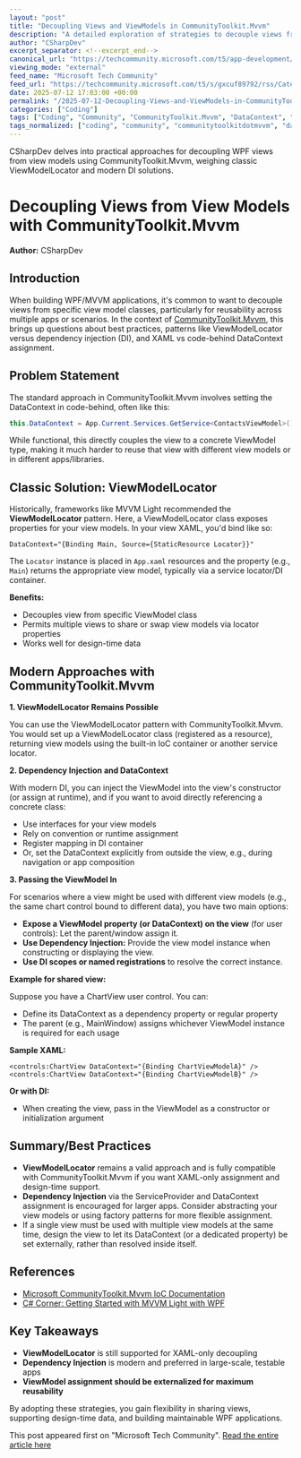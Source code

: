 ```yaml
---
layout: "post"
title: "Decoupling Views and ViewModels in CommunityToolkit.Mvvm"
description: "A detailed exploration of strategies to decouple views from view models in WPF applications using CommunityToolkit.Mvvm, including comparisons with ViewModelLocator patterns and discussion of dependency injection approaches for reusable, maintainable XAML views."
author: "CSharpDev"
excerpt_separator: <!--excerpt_end-->
canonical_url: "https://techcommunity.microsoft.com/t5/app-development/how-to-decouple-views-from-view-models-using-communitytoolkit/m-p/4432591#M1261"
viewing_mode: "external"
feed_name: "Microsoft Tech Community"
feed_url: "https://techcommunity.microsoft.com/t5/s/gxcuf89792/rss/Category?category.id=dotnet"
date: 2025-07-12 17:03:00 +00:00
permalink: "/2025-07-12-Decoupling-Views-and-ViewModels-in-CommunityToolkitMvvm.html"
categories: ["Coding"]
tags: ["Coding", "Community", "CommunityToolkit.Mvvm", "DataContext", "Dependency Injection", "Design Patterns", "DI", "Microsoft .NET", "MVVM", "ServiceProvider", "View Reuse", "ViewModel Decoupling", "ViewModelLocator", "WPF", "XAML", "XAML Binding"]
tags_normalized: ["coding", "community", "communitytoolkitdotmvvm", "datacontext", "dependency injection", "design patterns", "di", "microsoft dotnet", "mvvm", "serviceprovider", "view reuse", "viewmodel decoupling", "viewmodellocator", "wpf", "xaml", "xaml binding"]
---
```


CSharpDev delves into practical approaches for decoupling WPF views from view models using CommunityToolkit.Mvvm, weighing classic ViewModelLocator and modern DI solutions.<!--excerpt_end-->

# Decoupling Views from View Models with CommunityToolkit.Mvvm

**Author:** CSharpDev

## Introduction

When building WPF/MVVM applications, it's common to want to decouple views from specific view model classes, particularly for reusability across multiple apps or scenarios. In the context of [CommunityToolkit.Mvvm](https://learn.microsoft.com/en-us/dotnet/communitytoolkit/mvvm/ioc), this brings up questions about best practices, patterns like ViewModelLocator versus dependency injection (DI), and XAML vs code-behind DataContext assignment.

## Problem Statement

The standard approach in CommunityToolkit.Mvvm involves setting the DataContext in code-behind, often like this:

```csharp
this.DataContext = App.Current.Services.GetService<ContactsViewModel>();
```

While functional, this directly couples the view to a concrete ViewModel type, making it much harder to reuse that view with different view models or in different apps/libraries.

## Classic Solution: ViewModelLocator

Historically, frameworks like MVVM Light recommended the **ViewModelLocator** pattern. Here, a ViewModelLocator class exposes properties for your view models. In your view XAML, you'd bind like so:

```xaml
DataContext="{Binding Main, Source={StaticResource Locator}}"
```

The `Locator` instance is placed in `App.xaml` resources and the property (e.g., `Main`) returns the appropriate view model, typically via a service locator/DI container.

**Benefits:**

- Decouples view from specific ViewModel class
- Permits multiple views to share or swap view models via locator properties
- Works well for design-time data

## Modern Approaches with CommunityToolkit.Mvvm

**1. ViewModelLocator Remains Possible**

You can use the ViewModelLocator pattern with CommunityToolkit.Mvvm. You would set up a ViewModelLocator class (registered as a resource), returning view models using the built-in IoC container or another service locator.

**2. Dependency Injection and DataContext**

With modern DI, you can inject the ViewModel into the view's constructor (or assign at runtime), and if you want to avoid directly referencing a concrete class:

- Use interfaces for your view models
- Rely on convention or runtime assignment
- Register mapping in DI container
- Or, set the DataContext explicitly from outside the view, e.g., during navigation or app composition

**3. Passing the ViewModel In**

For scenarios where a view might be used with different view models (e.g., the same chart control bound to different data), you have two main options:

- **Expose a ViewModel property (or DataContext) on the view** (for user controls): Let the parent/window assign it.
- **Use Dependency Injection:** Provide the view model instance when constructing or displaying the view.
- **Use DI scopes or named registrations** to resolve the correct instance.

**Example for shared view:**

Suppose you have a ChartView user control. You can:

- Define its DataContext as a dependency property or regular property
- The parent (e.g., MainWindow) assigns whichever ViewModel instance is required for each usage

**Sample XAML:**

```xaml
<controls:ChartView DataContext="{Binding ChartViewModelA}" />
<controls:ChartView DataContext="{Binding ChartViewModelB}" />
```

**Or with DI:**

- When creating the view, pass in the ViewModel as a constructor or initialization argument

## Summary/Best Practices

- **ViewModelLocator** remains a valid approach and is fully compatible with CommunityToolkit.Mvvm if you want XAML-only assignment and design-time support.
- **Dependency Injection** via the ServiceProvider and DataContext assignment is encouraged for larger apps. Consider abstracting your view models or using factory patterns for more flexible assignment.
- If a single view must be used with multiple view models at the same time, design the view to let its DataContext (or a dedicated property) be set externally, rather than resolved inside itself.

## References

- [Microsoft CommunityToolkit.Mvvm IoC Documentation](https://learn.microsoft.com/en-us/dotnet/communitytoolkit/mvvm/ioc)
- [C# Corner: Getting Started with MVVM Light with WPF](https://www.c-sharpcorner.com/article/getting-started-with-mvvm-light-with-wpf/)

## Key Takeaways

- **ViewModelLocator** is still supported for XAML-only decoupling
- **Dependency Injection** is modern and preferred in large-scale, testable apps
- **ViewModel assignment should be externalized for maximum reusability**

By adopting these strategies, you gain flexibility in sharing views, supporting design-time data, and building maintainable WPF applications.

This post appeared first on "Microsoft Tech Community". [Read the entire article here](https://techcommunity.microsoft.com/t5/app-development/how-to-decouple-views-from-view-models-using-communitytoolkit/m-p/4432591#M1261)
